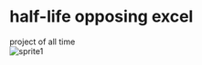 # half-life opposing excel
project of all time<br>
![sprite1](https://github.com/user-attachments/assets/ebff1e59-7675-484d-98e0-0d4156f1c60b)
